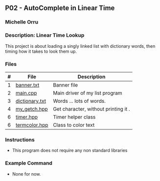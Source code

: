 ## P02 - AutoComplete in Linear Time
### Michelle Orru
### Description: Linear Time Lookup

This project is about loading a singly linked list with dictionary words, then timing how it takes to look them up. 

### Files

|   #   | File     | Description                      |
| :---: | -------- | -------------------------------- |
|   1   | [banner.txt](https://github.com/michelle083/3013_Algorithms_Michelle/blob/main/Assignments/P02/banner.txt) | Banner file  |
|   2   | [main.cpp](https://github.com/michelle083/3013_Algorithms_Michelle/blob/main/Assignments/P02/main.cpp) | Main driver of my list program |
|   3   | [dictionary.txt](https://github.com/michelle083/3013_Algorithms_Michelle/blob/main/Assignments/P02/dictionary.txt) | Words ... lots of words. |
|   4   | [my_getch.hpp](https://github.com/michelle083/3013_Algorithms_Michelle/blob/main/Assignments/P02/my_getch.hpp)  | Get character, without printing it .  |
|   6   | [timer.hpp](https://github.com/michelle083/3013_Algorithms_Michelle/blob/main/Assignments/P02/timer.hpp)  | Timer helper class |
|   6   | [termcolor.hpp](https://github.com/michelle083/3013_Algorithms_Michelle/blob/main/Assignments/P02/termcolor.hpp)  | Class to color text |


### Instructions

- This program does not require any non standard libraries

### Example Command

- None for now. 


